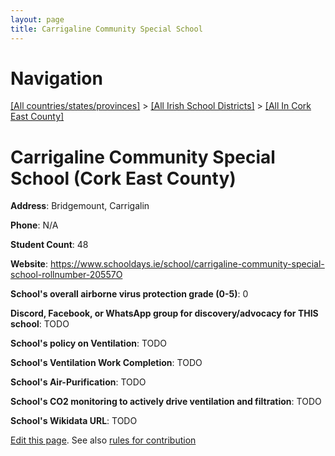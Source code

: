 ```yaml
---
layout: page
title: Carrigaline Community Special School
---
```

# Navigation

[[All countries/states/provinces]](../../..) > [[All Irish School Districts]](../..) > [[All In Cork East County]](..)

# Carrigaline Community Special School (Cork East County)

**Address**: Bridgemount, Carrigalin

**Phone**: N/A

**Student Count**: 48

**Website**: <https://www.schooldays.ie/school/carrigaline-community-special-school-rollnumber-20557O>

**School's overall airborne virus protection grade (0-5)**: 0

**Discord, Facebook, or WhatsApp group for discovery/advocacy for THIS school**: TODO

**School's policy on Ventilation**: TODO

**School's Ventilation Work Completion**: TODO

**School's Air-Purification**: TODO

**School's CO2 monitoring to actively drive ventilation and filtration**: TODO

**School's Wikidata URL**: TODO


[Edit this page](https://github.com/ventilate-schools/Ireland/edit/main/./Cork_East_County/Carrigaline_Community_Special_School.md). See also [rules for contribution](../../../contribution-rules/)